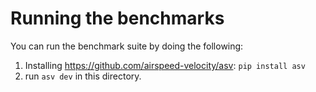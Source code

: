 # Running the benchmarks

You can run the benchmark suite by doing the following:

1. Installing https://github.com/airspeed-velocity/asv: `pip install asv`
2. run `asv dev` in this directory.
